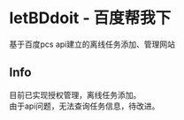 letBDdoit - 百度帮我下
=========

基于百度pcs api建立的离线任务添加、管理网站

Info
----
目前已实现授权管理，离线任务添加。  
由于api问题，无法查询任务信息，待改进。